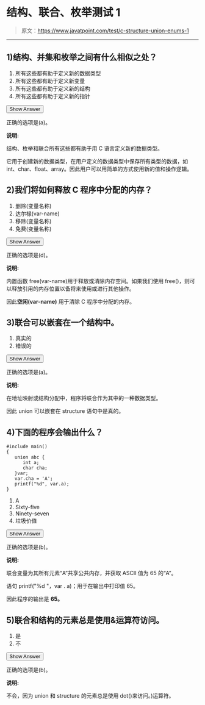 # 结构、联合、枚举测试 1

> 原文：<https://www.javatpoint.com/test/c-structure-union-enums-1>

* * *

## 1)结构、并集和枚举之间有什么相似之处？

1.  所有这些都有助于定义新的数据类型
2.  所有这些都有助于定义新变量
3.  所有这些都有助于定义新的结构
4.  所有这些都有助于定义新的指针

<button class="showanswer" onclick="showhide(1)">Show Answer</button>

正确的选项是(a)。

**说明:**

结构、枚举和联合所有这些都有助于用 C 语言定义新的数据类型。

它用于创建新的数据类型，在用户定义的数据类型中保存所有类型的数据，如 int、char、float、array。因此用户可以用简单的方式使用新的值和操作逻辑。

## 2)我们将如何释放 C 程序中分配的内存？

1.  删除(变量名称)
2.  达尔禄(var-name)
3.  移除(变量名称)
4.  免费(变量名称)

<button class="showanswer" onclick="showhide(2)">Show Answer</button>

正确的选项是(d)。

**说明:**

内置函数 free(var-name)用于释放或清除内存空间。如果我们使用 free()，则可以释放引用的内存位置以备将来使用或进行其他操作。

因此**空闲(var-name)** 用于清除 C 程序中分配的内存。

## 3)联合可以嵌套在一个结构中。

1.  真实的
2.  错误的

<button class="showanswer" onclick="showhide(3)">Show Answer</button>

正确的选项是(a)。

**说明:**

在地址映射或结构分配中，程序将联合作为其中的一种数据类型。

因此 union 可以嵌套在 structure 语句中是真的。

## 4)下面的程序会输出什么？

```
#include main()
{	
   union abc {
      int a;
      char cha;
   }var;
   var.cha = 'A';
   printf("%d", var.a);
} 
```

1.  A
2.  Sixty-five
3.  Ninety-seven
4.  垃圾价值

<button class="showanswer" onclick="showhide(4)">Show Answer</button>

正确的选项是(b)。

**说明:**

联合变量为其所有元素“A”共享公共内存，并获取 ASCII 值为 65 的“A”。

语句 printf("%d "，var . a)；用于在输出中打印值 65。

因此程序的输出是 **65。**

## 5)联合和结构的元素总是使用&运算符访问。

1.  是
2.  不

<button class="showanswer" onclick="showhide(5)">Show Answer</button>

正确的选项是(b)。

**说明:**

不会，因为 union 和 structure 的元素总是使用 dot()来访问。)运算符。
